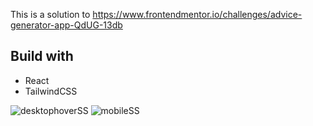 This is a solution to https://www.frontendmentor.io/challenges/advice-generator-app-QdUG-13db

## Build with
- React
- TailwindCSS

![desktophoverSS](https://user-images.githubusercontent.com/41387060/159231737-419b213b-5f00-42d3-8769-8fc1ff47a1b1.PNG)
![mobileSS](https://user-images.githubusercontent.com/41387060/159231746-db2d07a6-db4a-41ed-a154-389b451f42a9.PNG)

